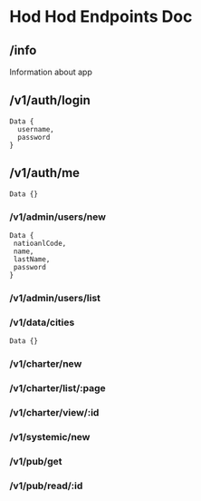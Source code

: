 # Hod Hod Endpoints Doc

## /info
Information about app

## /v1/auth/login
```
Data {
  username,
  password
}
```

## /v1/auth/me
```
Data {}
```
### /v1/admin/users/new
```
Data {
 natioanlCode,
 name,
 lastName,
 password
}
```
### /v1/admin/users/list

### /v1/data/cities
```
Data {}
```

### /v1/charter/new

### /v1/charter/list/:page

### /v1/charter/view/:id

### /v1/systemic/new

### /v1/pub/get

### /v1/pub/read/:id